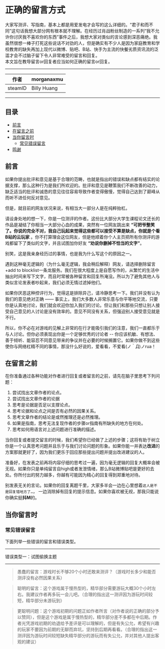 正确的留言方式
===========================
大家写测评、写指南，基本上都是用爱发电才会写的这么详细的。“君子和而不同”这句话我想大部分网有根本就不理解。在经历过肖战粉丝制造的一系列“我不允许你讨厌我不喜欢你的东西”事件之后，我想大家对类似的言论感到深恶痛绝。我虽然很想一棒子打死这些说话不对劲的人，但是确实有不少人是因为家庭教育和学校教育的缺失再加上现代以微博、贴吧、B站、快手为主流的快餐劣质资讯流的泛滥才会不过脑子留下令人非常难受的留言和回复。<br>
本文旨在教导留言or回复者应当如何正确的留言or回复。<br>

****
|作者|morganaxmu|
|---|---|
|steamID|Billy Huang|

****


## 目录
  * [前言](#前言)
  * [在留言之前](#在留言之前)
  * [当你留言时](#当你留言时)
    * [常见错误留言](#常见错误留言)
  * [鸣谢](#鸣谢)

## 前言

如果你提出批评和意见是基于合理的范畴，也就是指出的错误和缺点都有结实的论据支撑，那么这种行为是我们所欢迎的。批评和意见是鞭策我们不断改善的动力，缺乏适当的批评和诚恳的意见往往容易导致作者变得傲慢，觉得自己达到了巅峰从而听不进任何反对意见。

但是，就目前的网友状况来说，有相当大一部分人是在纯粹抬杠。

请设身处地的想一下，你是一位测评的作者。这份比大部分大学生课程论文还长的作品是凝结了你相当一大部分心血的成果，突然有一位网友跳出来 **“可把爷整笑了。你说的完全不对，我自己玩起来觉得这些都可以接受不算是缺点，你就是个看B站的云玩家** 。你不打算理会这位网友，但是他顺着你个人主页把所有你测评的游戏都留下了类似的文字，并且试图加你好友 **“劝说你删掉不恰当的文字”**。

别笑，这是我亲身经历过的事情，也是我为什么写这个的原因之一。

遇到这种毫无逻辑的（为什么毫无逻辑，我会稍后解释）网友，请选择删除留言+add to blocklist一条龙服务。我们在很大程度上是自愿写作的，从繁忙的生活中抽出时间来写下文字，而且时常被各种留言和回复所淹没。所以为了避免其他人与类似言论发表者吵起来，我们必须无情过滤掉他们。

如果你厌恶这种控评行为，觉得这是排除异己，请冷静思考一下。我们并没有认为我们的意见绝对正确 —— 事实上，我们大多数人非常乐意与你平等地交流，只要你是认真地讨论，我们就会欢迎你加入我们的讨论。但让我们和那些只想让别人接受自己意见的人讨论是没有效率的。意见不同没有关系，但强迫别人接受意见就是不行。

所以，你不必在对游戏的见解上非常的在行才能吸引我们的注意，我们一直都乐于与人讨论。但你必须表现出你是一个足够优秀的讨论者 -- 你应该机敏、有想法、善于倾听、能容忍不同意见带来的争议并在必要的时候搁置它。如果你做不到这些使你与网络杠精不同的事情，那没什么好说的，爱看看，不爱看(ノ｀Д)ノrua！

## 在留言之前

在你准备通过各种功能对作者进行回复或者留言的之前，请先在脑子里思考下列问题：

  1. 尝试找出文章作者的论点。
  2. 尝试找出文章作者的论据
  3. 思考是论据是否足以支撑论点。
  4. 思考论据和论点之间是否有必然的因果关系。
  5. 思考文章作者的结论是或然推理还是必然推理。
  6. 如果是指南，思考无法复现作者的步骤or指南有所缺失的地方在何处。
  7. 思考如何用语言对上述问题进行准确的描述。

当你回复或者提交留言的时候，我们希望你已经做了上述的步骤；这将有助于树立你是一个认真思考问题并且乐于与我们讨论问题的形象。如果你能一并表达**改进**的方案那就更好了，因为我们更乐于回应那些提出问题并提出改进建议的人。

准备好，在发表之前再将内容仔细的思考过一遍，因为毫无逻辑的回复大概率会被无视。如果你只是单纯留言自high或者发泄情绪，那么B站微博贴吧是更好的去处。你所付出的努力越多，你越有可能因为精心的回复得到郑重地对待。

别发表无关的言论。如果你的回复离题千里，大家多半会一边在心里想着`这人是不是回复错地方了…`， 一边消除掉有回复的提示信息。如果你喜欢被无视，那我只能说你确实挺**抖M**的。

## 当你留言时

### 常见错误留言

下面列举一些错误的留言和错误类型。
****
错误类型一：试图偷换主题
****

> 愚蠢的留言：游戏时长不够20个小时还敢来测评？（游戏时长多少和能否测评没有必然因果关系）

> 聪明的留言：这个游戏属于慢热型的，精华部分需要游玩大概30个小时左右。我建议作者再多玩一会儿吧。（合理的指出这一测评因为游玩时间较短，精华部分未游玩到）

> 更聪明问题：这个游戏初期的问题正如作者所言（对作者说的正确的部分予以赞同），但是这个游戏是属于慢热型的，精华部分差不多都在中后期。作者光凭游戏初期的劝退给予差评是可以理解的，但是有失公允，希望有兴趣的玩家不要因为前期的无聊而弃坑，坚持到后期再看看。（合理的指出这一测评因为游玩时间较短缺失精华部分的游玩而有失公允，并对其他人提出客观的建议）

